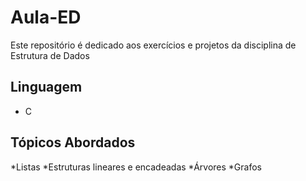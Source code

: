 # Aula-ED

Este repositório é dedicado aos exercícios e projetos da disciplina de Estrutura de Dados

## Linguagem
* C

## Tópicos Abordados
*Listas
*Estruturas lineares e encadeadas
*Árvores
*Grafos